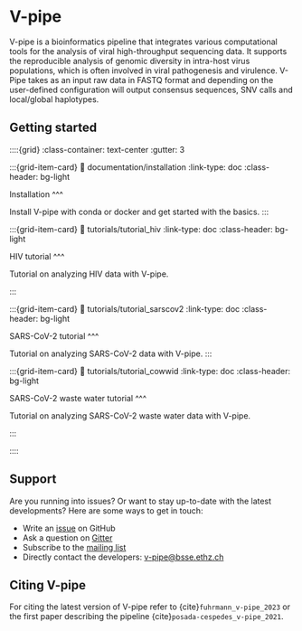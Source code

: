 # V-pipe

V-pipe is a bioinformatics pipeline that integrates various computational tools for the analysis of viral high-throughput sequencing data. It supports the reproducible analysis of genomic diversity in intra-host virus populations, which is often involved in viral pathogenesis and virulence. V-Pipe takes as an input raw data in FASTQ format and depending on the user-defined configuration will output consensus sequences, SNV calls and local/global haplotypes. 

## Getting started

::::{grid} 
:class-container: text-center
:gutter: 3

:::{grid-item-card}
:link: documentation/installation
:link-type: doc
:class-header: bg-light

Installation 
^^^

Install V-pipe with conda or docker and get started with the basics.
:::

:::{grid-item-card}
:link: tutorials/tutorial_hiv
:link-type: doc
:class-header: bg-light

HIV tutorial
^^^

Tutorial on analyzing HIV data with V-pipe.

:::

:::{grid-item-card}
:link: tutorials/tutorial_sarscov2
:link-type: doc
:class-header: bg-light

SARS-CoV-2 tutorial
^^^

Tutorial on analyzing SARS-CoV-2 data with V-pipe.
:::

:::{grid-item-card}
:link: tutorials/tutorial_cowwid
:link-type: doc
:class-header: bg-light

SARS-CoV-2 waste water tutorial
^^^

Tutorial on analyzing SARS-CoV-2 waste water data with V-pipe.

:::


::::

## Support

Are you running into issues? Or want to stay up-to-date with the latest developments? Here are some ways to get in touch:

- Write an [issue](https://github.com/cbg-ethz/V-pipe/issues) on GitHub 
- Ask a question on [Gitter](https://gitter.im/V-pipe/community)
- Subscribe to the [mailing list](https://sympa.ethz.ch/sympa/info/v-pipe-users)
- Directly contact the developers: [v-pipe@bsse.ethz.ch](mailto:v-pipe@bsse.ethz.ch)

## Citing V-pipe

For citing the latest version of V-pipe refer to {cite}`fuhrmann_v-pipe_2023` or the first paper describing the pipeline {cite}`posada-cespedes_v-pipe_2021`.

```{bibliography}
```